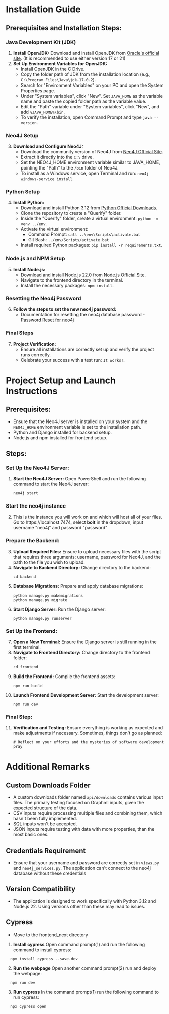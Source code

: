 
# Installation Guide

## Prerequisites and Installation Steps:

### Java Development Kit (JDK)
1. **Install OpenJDK:** Download and install OpenJDK from [Oracle's official site](https://www.oracle.com/java/technologies/downloads/#jdk22-windows). (It is recommended to use either version 17 or 21)
2. **Set Up Environment Variables for OpenJDK:**
    - Install OpenJDK in the C Drive.
    - Copy the folder path of JDK from the installation location (e.g., `C:\Program Files\Java\jdk-17.0.2`).
    - Search for "Environment Variables" on your PC and open the System Properties page.
    - Under "System variables", click "New". Set `JAVA_HOME` as the variable name and paste the copied folder path as the variable value.
    - Edit the "Path" variable under "System variables", click "New", and add `%JAVA_HOME%\bin`.
    - To verify the installation, open Command Prompt and type `java --version`.

### Neo4J Setup
3. **Download and Configure Neo4J:**
    - Download the community version of Neo4J from [Neo4J Official Site](https://neo4j.com/deployment-center/).
    - Extract it directly into the `C:\` drive.
    - Set the NEO4J_HOME environment variable similar to JAVA_HOME, pointing the "Path" to the `/bin` folder of Neo4J.
    - To install as a Windows service, open Terminal and run: `neo4j windows-service install`.

### Python Setup
4. **Install Python:**
    - Download and install Python 3.12 from [Python Official Downloads](https://www.python.org/downloads/).
    - Clone the repository to create a "Querify" folder.
    - Inside the "Querify" folder, create a virtual environment: `python -m venv ../env`.
    - Activate the virtual environment:
        - Command Prompt: `call ..\env\Scripts\activate.bat`
        - Git Bash: `../env/Scripts/activate.bat`
    - Install required Python packages: `pip install -r requirements.txt`.

### Node.js and NPM Setup
5. **Install Node.js:**
    - Download and install Node.js 22.0 from [Node.js Official Site](https://nodejs.org/en).
    - Navigate to the frontend directory in the terminal.
    - Install the necessary packages: `npm install`.

### Resetting the Neo4j Password
6. **Follow the steps to set the new neo4j password:**
     - Documentation for resetting the neo4j database password - [Password Reset for neo4j](https://neo4j.com/docs/operations-manual/current/authentication-authorization/password-and-user-recovery/)

### Final Steps
7. **Project Verification:**
    - Ensure all installations are correctly set up and verify the project runs correctly.
    - Celebrate your success with a test run: `It works!`.

# Project Setup and Launch Instructions

## Prerequisites:
- Ensure that the Neo4J server is installed on your system and the `NEO4J_HOME` environment variable is set to the installation path.
- Python and Django installed for backend setup.
- Node.js and npm installed for frontend setup.

## Steps:

### Set Up the Neo4J Server:
1. **Start the Neo4J Server:** Open PowerShell and run the following command to start the Neo4J server:
   ```
   neo4j start
   ```

### Start the neo4j instance
2. This is the instance you will work on and which will host all of your files. Go to https://localhost:7474, select **bolt** in the dropdown, input username "neo4j" and password "password"

### Prepare the Backend:
3. **Upload Required Files:** Ensure to upload necessary files with the script that requires three arguments: username, password for Neo4J, and the path to the file you wish to upload.
4. **Navigate to Backend Directory:** Change directory to the backend:
   ```
   cd backend
   ```
5. **Database Migrations:** Prepare and apply database migrations:
   ```
   python manage.py makemigrations
   python manage.py migrate
   ```
6. **Start Django Server:** Run the Django server:
   ```
   python manage.py runserver
   ```

### Set Up the Frontend:
7. **Open a New Terminal:** Ensure the Django server is still running in the first terminal.
8. **Navigate to Frontend Directory:** Change directory to the frontend folder:
   ```
   cd frontend
   ```
9. **Build the Frontend:** Compile the frontend assets:
   ```
   npm run build
   ```
10. **Launch Frontend Development Server:** Start the development server:
    ```
    npm run dev
    ```

### Final Step:
11. **Verification and Testing:** Ensure everything is working as expected and make adjustments if necessary. Sometimes, things don't go as planned:
    ```
    # Reflect on your efforts and the mysteries of software development
    pray
    ```


# Additional Remarks

## Custom Downloads Folder
- A custom downloads folder named `api/downloads` contains various input files. The primary testing focused on Graphml inputs, given the expected structure of the data.
- CSV inputs require processing multiple files and combining them, which hasn't been fully implemented.
- SQL inputs won't be accepted.
- JSON inputs require testing with data with more properties, than the most basic ones.

## Credentials Requirement
- Ensure that your username and password are correctly set in `views.py` and `neo4j_services.py`. The application can't connect to the neo4j database without these credentials
## Version Compatibility
- The application is designed to work specifically with Python 3.12 and Node.js 22. Using versions other than these may lead to issues.
## Cypress
- Move to the frontend_next directory
1. **Install cypress** Open command prompt(1) and run the following command to install cypress:
 ```
   npm install cypress --save-dev
 ```
2. **Run the webpage** Open another command prompt(2) run and deploy the webpage:
 ```
   npm run dev
 ```
3. **Run cypress** In the command prompt(1) run the following command to run cypress:
 ```
   npx cypress open
 ```

  


